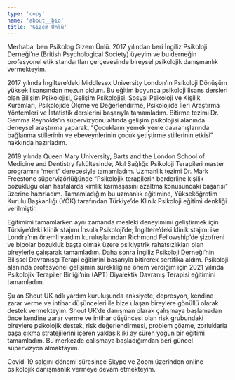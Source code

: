 ```yaml
---
type: 'copy'
name: 'about__bio'
title: 'Gizem Ünlü'
---
```


Merhaba, ben Psikolog Gizem Ünlü. 2017 yılından beri İngiliz Psikoloji Derneği’ne (British Psychological Society) üyeyim ve bu derneğin profesyonel etik standartları çerçevesinde bireysel psikolojik danışmanlık vermekteyim.

2017 yılında İngiltere’deki Middlesex University London’ın Psikoloji Dönüşüm yüksek lisansından mezun oldum. Bu eğitim boyunca psikoloji lisans dersleri olan Bilişim Psikolojisi, Gelişim Psikolojisi, Sosyal Psikoloji ve Kişilik Kuramları, Psikolojide Ölçme ve Değerlendirme, Psikolojide İleri Araştırma Yöntemleri ve İstatistik derslerini başarıyla tamamladım. Bitirme tezimi Dr. Gemma Reynolds’ın süpervizyonu altında gelişim psikolojisi alanında deneysel araştırma yaparak, “Çocukların yemek yeme davranışlarında bağlanma stillerinin ve ebeveynlerinin çocuk yetiştirme stillerinin etkisi” hakkında hazırladım.

2019 yılında Queen Mary University, Barts and the London School of Medicine and Dentistry fakültesinde, Akıl Sağlığı: Psikoloji Terapileri master programını “merit” derecesiyle tamamladım. Uzmanlık tezimi Dr. Mark Freestone süpervizörlüğünde “Psikolojik terapilerin borderline kişilik bozukluğu olan hastalarda kimlik karmaşasını azaltma konusundaki başarısı” üzerine hazırladım. Tamamladığım bu uzmanlık eğitimine, Yükseköğretim Kurulu Başkanlığı (YÖK) tarafından Türkiye’de Klinik Psikoloji eğitimi denkliği verilmiştir.

Eğitimimi tamamlarken aynı zamanda mesleki deneyimimi geliştirmek için Türkiye’deki klinik stajımı İnsula Psikoloji’de; İngiltere’deki klinik stajımı ise Londra’nın önemli yardım kuruluşlarından Richmond Fellowship’de şizofreni ve bipolar bozukluk başta olmak üzere psikiyatrik rahatsızlıkları olan bireylerle çalışarak tamamladım. Daha sonra İngiliz Psikoloji Derneği’nin Bilişsel Davranışçı Terapi eğitimini başarıyla bitirerek sertifika aldım. Psikoloji alanında profesyonel gelişimin sürekliliğine önem verdiğim için 2021 yılında Psikolojik Terapiler Birliği’nin (APT) Diyalektik Davranış Terapisi eğitimini tamamladım.

Şu an Shout UK adlı yardım kuruluşunda anksiyete, depresyon, kendine zarar verme ve intihar düşünceleri ile bize ulaşan bireylere gönüllü olarak destek vermekteyim. Shout UK’de danışman olarak çalışmaya başlamadan önce kendine zarar verme ve intihar düşüncesi olan risk grubundaki bireylere psikolojik destek, risk değerlendirmesi, problem çözme, zorluklarla başa çıkma stratejilerini içeren yaklaşık iki ay süren yoğun bir eğitimi tamamladım. Bu merkezde çalışmaya başladığımdan beri güncel süpervizyon almaktayım.

Covid-19 salgını dönemi süresince Skype ve Zoom üzerinden online psikolojik danışmanlık vermeye devam etmekteyim.
